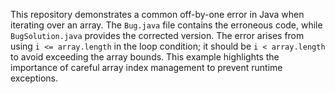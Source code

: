 This repository demonstrates a common off-by-one error in Java when iterating over an array. The `Bug.java` file contains the erroneous code, while `BugSolution.java` provides the corrected version.  The error arises from using `i <= array.length` in the loop condition; it should be `i < array.length` to avoid exceeding the array bounds. This example highlights the importance of careful array index management to prevent runtime exceptions.